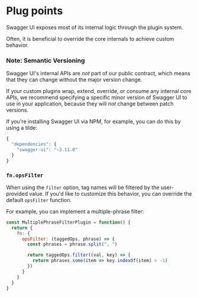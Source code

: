 # Plug points

Swagger UI exposes most of its internal logic through the plugin system.

Often, it is beneficial to override the core internals to achieve custom behavior.

### Note: Semantic Versioning

Swagger UI's internal APIs are _not_ part of our public contract, which means that they can change without the major version change.

If your custom plugins wrap, extend, override, or consume any internal core APIs, we recommend specifying a specific minor version of Swagger UI to use in your application, because they will _not_ change between patch versions.

If you're installing Swagger UI via NPM, for example, you can do this by using a tilde:

```js
{
  "dependencies": {
    "swagger-ui": "~3.11.0"
  }
}
```

### `fn.opsFilter`

When using the `filter` option, tag names will be filtered by the user-provided value. If you'd like to customize this behavior, you can override the default `opsFilter` function.

For example, you can implement a multiple-phrase filter:

```js
const MultiplePhraseFilterPlugin = function() {
  return {
    fn: {
      opsFilter: (taggedOps, phrase) => {
        const phrases = phrase.split(", ")

        return taggedOps.filter((val, key) => {
          return phrases.some(item => key.indexOf(item) > -1)
        })
      }
    }
  }
}
```
